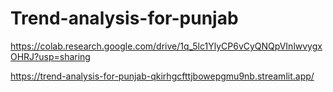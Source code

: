 # Trend-analysis-for-punjab

https://colab.research.google.com/drive/1q_5lc1YlyCP6vCyQNQpVInlwvygxOHRJ?usp=sharing

https://trend-analysis-for-punjab-qkirhgcfttjbowepgmu9nb.streamlit.app/
